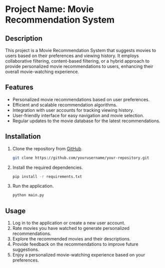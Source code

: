 # Project Name: Movie Recommendation System

## Description

This project is a Movie Recommendation System that suggests movies to users based on their preferences and viewing history. It employs collaborative filtering, content-based filtering, or a hybrid approach to provide personalized movie recommendations to users, enhancing their overall movie-watching experience.

## Features

- Personalized movie recommendations based on user preferences.
- Efficient and scalable recommendation algorithms.
- Integration with user accounts for tracking viewing history.
- User-friendly interface for easy navigation and movie selection.
- Regular updates to the movie database for the latest recommendations.

## Installation

1. Clone the repository from [GitHub](https://github.com/yourusername/your-repository).
   
   ```bash
   git clone https://github.com/yourusername/your-repository.git
   ```
   
2. Install the required dependencies.
   
   ```bash
   pip install -r requirements.txt
   ```
   
3. Run the application.
   
   ```bash
   python main.py
   ```

## Usage

1. Log in to the application or create a new user account.
2. Rate movies you have watched to generate personalized recommendations.
3. Explore the recommended movies and their descriptions.
4. Provide feedback on the recommendations to improve future suggestions.
5. Enjoy a personalized movie-watching experience based on your preferences.

